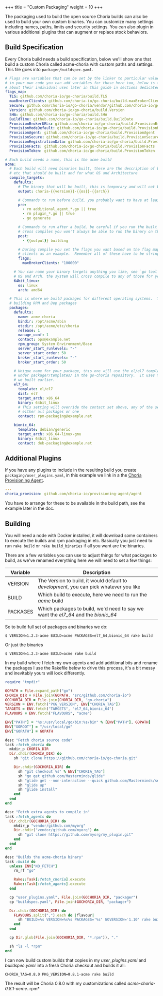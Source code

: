 +++
title = "Custom Packaging"
weight = 10
+++

The packaging used to build the open source Choria builds can also be used to build your own custom binaries.  You can customize many settings including names, paths, limits and security settings.  You can also plugin in various additional plugins that can augment or replace stock behaviors.

## Build Specification

Every Choria build needs a build specification, below we'll show one that build a custom Choria called acme-choria with custom paths and settings. This file goes into `packager/buildspec.yaml`.

```yaml
# Flags are variables that can be set by the linker to particular values. These are all String values, if you are linking
# in your own code you can add variables for those here too, below is the current set of Choria build time settables.  More
# about their individual uses later in this guide in sections dedicated to types of plugin
flags_map:
  TLS: github.com/choria-io/go-choria/build.TLS
  maxBrokerClients: github.com/choria-io/go-choria/build.maxBrokerClients
  Secure: github.com/choria-io/go-choria/vendor/github.com/choria-io/go-protocol/protocol.Secure
  Version: github.com/choria-io/go-choria/build.Version
  SHA: github.com/choria-io/go-choria/build.SHA
  BuildTime: github.com/choria-io/go-choria/build.BuildDate
  ProvisionBrokerURLs: github.com/choria-io/go-choria/build.ProvisionBrokerURLs
  ProvisionModeDefault: github.com/choria-io/go-choria/build.ProvisionModeDefault
  ProvisionAgent: github.com/choria-io/go-choria/build.ProvisionAgent
  ProvisionSecure: github.com/choria-io/go-choria/build.ProvisionSecure
  ProvisionRegistrationData: github.com/choria-io/go-choria/build.ProvisionRegistrationData
  ProvisionFacts: github.com/choria-io/go-choria/build.ProvisionFacts
  ProvisionToken: github.com/choria-io/go-choria/build.ProvisionToken

# Each build needs a name, this is the acme build
acme:
  # Each build will need binaries built, these are the description of binaries, flags, options
  # etc that should be built and for what OS and Architecture
  compile_targets:
    defaults:
      # The binary that will be built, this is temporary and will not be seen by end users
      output: choria-{{version}}-{{os}}-{{arch}}

      # Commands to run before build, you probably want to have at least these but can add your own
      pre:
        - rm additional_agent_*.go || true
        - rm plugin_*.go || true
        - go generate

      # Commands to run after a build, be careful if you run the built binary like here when doing
      # cross compiles you won't always be able to run the binary on the build host
      post:
        - {{output}} building

      # During compile you set the flags you want based on the flag map above, lets increase the broker
      # clients as an example.  Remember all of these have to be strings.
      flags:
        maxBrokerClients: "100000"

    # You can name your binary targets anything you like, see `go tool dist list` for a list of valid
    # OS and Arch, the system will cross compile to any of those for you.
    64bit_linux:
      os: linux
      arch: amd64

  # This is where we build packages for different operating systems.  Today the packaging system supports
  # building RPM and Dep packages
  packages:
    defaults:
      name: acme-choria
      bindir: /opt/acme/sbin
      etcdir: /opt/acme/etc/choria
      release: 1
      manage_conf: 1
      contact: ops@example.net
      rpm_group: System Environment/Base
      server_start_runlevels: "-"
      server_start_order: 50
      broker_start_runlevels: "-"
      broker_start_order: 50

    # Unique name for your package, this one will use the el/el7 template that you can see
    # under packager/templates/ in the go-choria repository.  It uses the 32bit_linux binary
    # we built earlier.
    el7_64:
      template: el/el7
      dist: el7
      target_arch: x86_64
      binary: 64bit_linux
      # This setting will override the contact set above, any of the settings can be set for
      # either all packages or one
      contact: rpm-packaging@example.net

    bionic_64:
      template: debian/generic
      target_arch: x86_64-linux-gnu
      binary: 64bit_linux
      contact: deb-packaging@example.net
```

## Additional Plugins

If you have any plugins to include in the resulting build you create `packaging/user_plugins.yaml`, in this example we link in a the [Choria Provisioning Agent](https://github.com/choria-io/provisioning-agent).

```yaml
---
choria_provision: github.com/choria-io/provisioning-agent/agent
```

You have to arrange for these to be available in the build path, see the example later in the doc.

## Building

You will need a node with Docker installed, it will download some containers to execute the builds and rpm packaging in etc. Basically you just need to run `rake build` or `rake build_binaries` if all you want are the binaries.

There are a few variables you can use to adjust things for what packages to build, as we've renamed everything here we will need to set a few things:

|Variable|Description|
|--------|-----------|
|VERSION |The Version to build, it would default to *development*, you can pick whatever you like|
|BUILD|Which build to execute, here we need to run the *acme* build|
|PACKAGES|Which packages to build, we'd need to say we want the *el7_64* and the *bionic_64*|

So to build full set of packages and binaries we do:

```
$ VERSION=1.2.3-acme BUILD=acme PACKAGES=el7_64,bionic_64 rake build
```

Or just the binaries

```
$ VERSION=1.2.3-acme BUILD=acme rake build
```

In my build where I fetch my own agents and add additional bits and rename the packages I use the Rakefile below to drive this process, it's a bit messy and inevitably yours will look differently.

```ruby
require "tmpdir"

GOPATH = File.expand_path("go")
CHORIA_DIR = File.join(GOPATH, "src/github.com/choria-io")
GOCHORIA_DIR = File.join(CHORIA_DIR, "go-choria")
VERSION = ENV.fetch("PKG_VERSION", ENV["CHORIA_TAG"])
TARGETS = ENV.fetch("TARGETS", "el7_64,bionic_64")
FLAVOURS = ENV.fetch("FLAVOURS", "acme")

ENV["PATH"] = "%s:/usr/local/go/bin:%s/bin" % [ENV["PATH"], GOPATH]
ENV["GOROOT"] = "/usr/local/go"
ENV["GOPATH"] = GOPATH

desc "Fetch choria source code"
task :fetch_choria do
  mkdir_p CHORIA_DIR
  Dir.chdir(CHORIA_DIR) do
    sh "git clone https://github.com/choria-io/go-choria.git"

    Dir.chdir(GOCHORIA_DIR) do
      sh "git checkout %s" % ENV["CHORIA_TAG"]
      sh "go get github.com/Masterminds/glide"
      sh "glide get --non-interactive --quick github.com/Masterminds/semver"
      sh "glide up"
      sh "glide install"
    end
  end
end

desc "Fetch extra agents to compile in"
task :fetch_agents do
  Dir.chdir(GOCHORIA_DIR) do
    mkdir_p "vendor/github.com/myorg"
    Dir.chdir("vendor/github.com/myorg") do
      sh "git clone https://github.com/myorg/my_plugin.git"
    end
  end
end

desc "Builds the acme-choria binary"
task :build do
  unless ENV["NO_FETCH"]
    rm_rf "go"

    Rake::Task[:fetch_choria].execute
    Rake::Task[:fetch_agents].execute
  end

  cp "user_plugins.yaml", File.join(GOCHORIA_DIR, "packager")
  cp "buildspec.yaml", File.join(GOCHORIA_DIR, "packager")

  Dir.chdir(GOCHORIA_DIR) do
    FLAVOURS.split(",").each do |flavour|
      sh "BUILD=%s VERSION=%s%s PACKAGES='%s' GOVERSION='1.10' rake build" % [flavour, VERSION, flavour, TARGETS]
    end
  end

  cp Dir.glob(File.join(GOCHORIA_DIR, "*.rpm")), "."

  sh "ls -l *rpm"
end
```

I can now build custom builds that copies in my *user_plugins.yaml* and *buildspec.yaml* into a fresh Choria checkout and builds it all:

```
CHORIA_TAG=0.8.0 PKG_VERSION=0.8.1-acme rake build
```

The result will be Choria 0.8.0 with my customizations called *acme-choria-0.8.1-acme.*.rpm*
